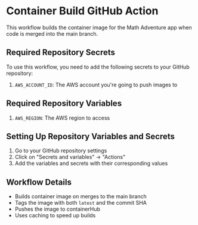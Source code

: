 # Container Build GitHub Action

This workflow builds the container image for the Math Adventure app when code is merged into the main branch.

## Required Repository Secrets

To use this workflow, you need to add the following secrets to your GitHub repository:

1. `AWS_ACCOUNT_ID`: The AWS account you're going to push images to

## Required Repository Variables

1. `AWS_REGION`: The AWS region to access

## Setting Up Repository Variables and Secrets

1. Go to your GitHub repository settings
2. Click on "Secrets and variables" → "Actions" 
3. Add the variables and secrets with their corresponding values

## Workflow Details

- Builds container image on merges to the main branch
- Tags the image with both `latest` and the commit SHA
- Pushes the image to containerHub
- Uses caching to speed up builds
